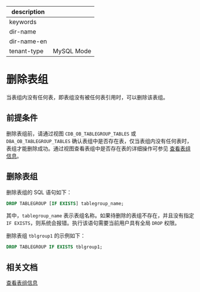 |description||
|---|---|
|keywords||
|dir-name||
|dir-name-en||
|tenant-type|MySQL Mode|

# 删除表组

当表组内没有任何表，即表组没有被任何表引用时，可以删除该表组。

## 前提条件

删除表组前，请通过视图 `CDB_OB_TABLEGROUP_TABLES` 或 `DBA_OB_TABLEGROUP_TABLES` 确认表组中是否存在表，仅当表组内没有任何表时，表组才能删除成功。通过视图查看表组中是否存在表的详细操作可参见 [查看表组信息](../400.manage-table-groups-of-mysql-mode/300.view-the-information-of-a-table-group-of-mysql-mode.md)。

## 删除表组

删除表组的 SQL 语句如下：

```sql
DROP TABLEGROUP [IF EXISTS] tablegroup_name;
```

其中，`tablegroup_name` 表示表组名称。如果待删除的表组不存在，并且没有指定 `IF EXISTS`，则系统会报错。执行该语句需要当前用户具有全局 `DROP` 权限。

删除表组 `tblgroup1` 的示例如下：

```sql
DROP TABLEGROUP IF EXISTS tblgroup1;
```

## 相关文档

[查看表组信息](../400.manage-table-groups-of-mysql-mode/300.view-the-information-of-a-table-group-of-mysql-mode.md)
